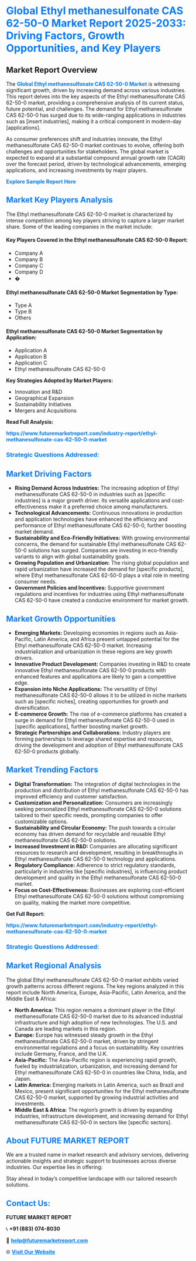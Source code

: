 <h1 style="color: #007BFF;">Global Ethyl methanesulfonate CAS 62-50-0 Market Report 2025-2033: Driving Factors, Growth Opportunities, and Key Players</h1>

<section id="overview">
<h2>Market Report Overview</h2>
<p>The <a href="https://www.futuremarketreport.com/industry-report/ethyl-methanesulfonate-cas-62-50-0-market" style="color: #007BFF; text-decoration: none;"><strong>Global Ethyl methanesulfonate CAS 62-50-0 Market</strong></a> is witnessing significant growth, driven by increasing demand across various industries. This report delves into the key aspects of the Ethyl methanesulfonate CAS 62-50-0 market, providing a comprehensive analysis of its current status, future potential, and challenges. The demand for Ethyl methanesulfonate CAS 62-50-0 has surged due to its wide-ranging applications in industries such as [insert industries], making it a critical component in modern-day [applications].</p>
<p>As consumer preferences shift and industries innovate, the Ethyl methanesulfonate CAS 62-50-0 market continues to evolve, offering both challenges and opportunities for stakeholders. The global market is expected to expand at a substantial compound annual growth rate (CAGR) over the forecast period, driven by technological advancements, emerging applications, and increasing investments by major players.</p>
</section>

<section id="overview">
<p><a href="https://www.futuremarketreport.com/request-sample/reportId=110953" style="color: #007BFF; text-decoration: none;"><strong>Explore Sample Report Here</strong></a></p>
</section>

<section id="key-players">
<h2 style="color: #007BFF;">Market Key Players Analysis</h2>
<p>The Ethyl methanesulfonate CAS 62-50-0 market is characterized by intense competition among key players striving to capture a larger market share. Some of the leading companies in the market include:</p>
<h4>Key Players Covered in the Ethyl methanesulfonate CAS 62-50-0 Report:</h4>
<ul><li>Company A</li><li>Company B</li><li>Company C</li><li>Company D</li><li>�</li></ul>
<h4>Ethyl methanesulfonate CAS 62-50-0 Market Segmentation by Type:</h4>
<ul><li>Type A</li><li>Type B</li><li>Others</li></ul>

<h4>Ethyl methanesulfonate CAS 62-50-0 Market Segmentation by Application:</h4>
<ul><li>Application A</li><li>Application B</li><li>Application C</li><li>Ethyl methanesulfonate CAS 62-50-0</li></ul>
<p><strong>Key Strategies Adopted by Market Players:</strong></p>
<ul>
<li>Innovation and R&D</li>
<li>Geographical Expansion</li>
<li>Sustainability Initiatives</li>
<li>Mergers and Acquisitions</li>
</ul>
</section>

<section>
<p><strong>Read Full Analysis: </strong></p><a href="https://www.futuremarketreport.com/industry-report/ethyl-methanesulfonate-cas-62-50-0-market" style="color: #007BFF; text-decoration: none;"><strong>https://www.futuremarketreport.com/industry-report/ethyl-methanesulfonate-cas-62-50-0-market</strong></a>
<h3 style="color: #007BFF;">Strategic Questions Addressed:</h3>
</section>

<section id="driving-factors">
<h2 style="color: #007BFF;">Market Driving Factors</h2>
<ul>
<li><strong>Rising Demand Across Industries:</strong> The increasing adoption of Ethyl methanesulfonate CAS 62-50-0 in industries such as [specific industries] is a major growth driver. Its versatile applications and cost-effectiveness make it a preferred choice among manufacturers.</li>
<li><strong>Technological Advancements:</strong> Continuous innovations in production and application technologies have enhanced the efficiency and performance of Ethyl methanesulfonate CAS 62-50-0, further boosting market demand.</li>
<li><strong>Sustainability and Eco-Friendly Initiatives:</strong> With growing environmental concerns, the demand for sustainable Ethyl methanesulfonate CAS 62-50-0 solutions has surged. Companies are investing in eco-friendly variants to align with global sustainability goals.</li>
<li><strong>Growing Population and Urbanization:</strong> The rising global population and rapid urbanization have increased the demand for [specific products], where Ethyl methanesulfonate CAS 62-50-0 plays a vital role in meeting consumer needs.</li>
<li><strong>Government Policies and Incentives:</strong> Supportive government regulations and incentives for industries using Ethyl methanesulfonate CAS 62-50-0 have created a conducive environment for market growth.</li>
</ul>
</section>

<section id="growth-opportunities">
<h2 style="color: #007BFF;">Market Growth Opportunities</h2>
<ul>
<li><strong>Emerging Markets:</strong> Developing economies in regions such as Asia-Pacific, Latin America, and Africa present untapped potential for the Ethyl methanesulfonate CAS 62-50-0 market. Increasing industrialization and urbanization in these regions are key growth drivers.</li>
<li><strong>Innovative Product Development:</strong> Companies investing in R&D to create innovative Ethyl methanesulfonate CAS 62-50-0 products with enhanced features and applications are likely to gain a competitive edge.</li>
<li><strong>Expansion into Niche Applications:</strong> The versatility of Ethyl methanesulfonate CAS 62-50-0 allows it to be utilized in niche markets such as [specific niches], creating opportunities for growth and diversification.</li>
<li><strong>E-commerce Growth:</strong> The rise of e-commerce platforms has created a surge in demand for Ethyl methanesulfonate CAS 62-50-0 used in [specific applications], further boosting market growth.</li>
<li><strong>Strategic Partnerships and Collaborations:</strong> Industry players are forming partnerships to leverage shared expertise and resources, driving the development and adoption of Ethyl methanesulfonate CAS 62-50-0 products globally.</li>
</ul>
</section>

<section id="trending-factors">
<h2 style="color: #007BFF;">Market Trending Factors</h2>
<ul>
<li><strong>Digital Transformation:</strong> The integration of digital technologies in the production and distribution of Ethyl methanesulfonate CAS 62-50-0 has improved efficiency and customer satisfaction.</li>
<li><strong>Customization and Personalization:</strong> Consumers are increasingly seeking personalized Ethyl methanesulfonate CAS 62-50-0 solutions tailored to their specific needs, prompting companies to offer customizable options.</li>
<li><strong>Sustainability and Circular Economy:</strong> The push towards a circular economy has driven demand for recyclable and reusable Ethyl methanesulfonate CAS 62-50-0 solutions.</li>
<li><strong>Increased Investment in R&D:</strong> Companies are allocating significant resources to research and development, resulting in breakthroughs in Ethyl methanesulfonate CAS 62-50-0 technology and applications.</li>
<li><strong>Regulatory Compliance:</strong> Adherence to strict regulatory standards, particularly in industries like [specific industries], is influencing product development and quality in the Ethyl methanesulfonate CAS 62-50-0 market.</li>
<li><strong>Focus on Cost-Effectiveness:</strong> Businesses are exploring cost-efficient Ethyl methanesulfonate CAS 62-50-0 solutions without compromising on quality, making the market more competitive.</li>
</ul>
</section>

<section>
<p><strong>Get Full Report: </strong></p><a href="https://www.futuremarketreport.com/industry-report/ethyl-methanesulfonate-cas-62-50-0-market" style="color: #007BFF; text-decoration: none;"><strong>https://www.futuremarketreport.com/industry-report/ethyl-methanesulfonate-cas-62-50-0-market</strong></a>
<h3 style="color: #007BFF;">Strategic Questions Addressed:</h3>
</section>


<section id="regional-analysis">
<h2 style="color: #007BFF;">Market Regional Analysis</h2>
<p>The global Ethyl methanesulfonate CAS 62-50-0 market exhibits varied growth patterns across different regions. The key regions analyzed in this report include North America, Europe, Asia-Pacific, Latin America, and the Middle East & Africa:</p>
<ul>
<li><strong>North America:</strong> This region remains a dominant player in the Ethyl methanesulfonate CAS 62-50-0 market due to its advanced industrial infrastructure and high adoption of new technologies. The U.S. and Canada are leading markets in this region.</li>
<li><strong>Europe:</strong> Europe has witnessed steady growth in the Ethyl methanesulfonate CAS 62-50-0 market, driven by stringent environmental regulations and a focus on sustainability. Key countries include Germany, France, and the U.K.</li>
<li><strong>Asia-Pacific:</strong> The Asia-Pacific region is experiencing rapid growth, fueled by industrialization, urbanization, and increasing demand for Ethyl methanesulfonate CAS 62-50-0 in countries like China, India, and Japan.</li>
<li><strong>Latin America:</strong> Emerging markets in Latin America, such as Brazil and Mexico, present significant opportunities for the Ethyl methanesulfonate CAS 62-50-0 market, supported by growing industrial activities and investments.</li>
<li><strong>Middle East & Africa:</strong> The region’s growth is driven by expanding industries, infrastructure development, and increasing demand for Ethyl methanesulfonate CAS 62-50-0 in sectors like [specific sectors].</li>
</ul>
</section>

<footer>
<h2 style="color: #007BFF;">About FUTURE MARKET REPORT</h2>
<p>We are a trusted name in market research and advisory services, delivering actionable insights and strategic support to businesses across diverse industries. Our expertise lies in offering:</p>

<p>Stay ahead in today’s competitive landscape with our tailored research solutions.</p>

<h2 style="color: #007BFF;">Contact Us:</h2>
<p><strong>FUTURE MARKET REPORT</strong></p>
<p>📞 <strong>+91 (883) 074-8030</strong></p>
<p>📧 <strong><a href="mailto:help@futuremarketreport.com" style="color: #007BFF;">help@futuremarketreport.com</a></strong></p>
<p>🌐 <strong><a href="https://www.futuremarketreport.com/" style="color: #007BFF;">Visit Our Website</a></strong></p>
</footer>